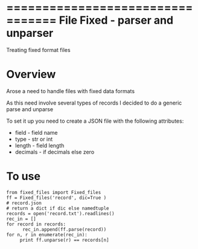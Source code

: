 =================================
 File Fixed - parser and unparser
=================================

Treating fixed format files

Overview
========

Arose a need to handle files with fixed data formats

As this need involve several types of records I decided to do a generic parse and  unparse

To set it up you need to create a JSON file with the following attributes:

- field    - field name
- type     - str or int
- length   - field length
- decimals - if decimals else zero

To use
======

    from fixed_files import Fixed_files
    ff = Fixed_files('record', dic=True )
    # record.json
    # return a dict if dic else namedtuple
    records = open('record.txt').readlines()
    rec_in = []
    for record in records:
          rec_in.append(ff.parse(record))
    for n, r in enumerate(rec_in):
         print ff.unparse(r) == records[n]




